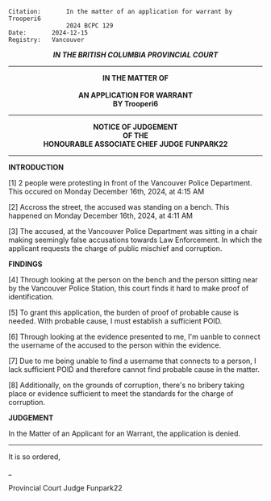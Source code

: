 	Citation:       In the matter of an application for warrant by Trooperi6
                	2024 BCPC 129
	Date:		2024-12-15
	Registry:	Vancouver

<p align="center"><b><i> IN THE BRITISH COLUMBIA PROVINCIAL COURT </b></i>

---

<p align="center"><b>
				IN THE MATTER OF
<br><br>			AN APPLICATION FOR WARRANT 
<br>                            BY Trooperi6
<br>				

---

<p align="center">		
				NOTICE OF JUDGEMENT
<br>				OF THE
<br>				HONOURABLE ASSOCIATE CHIEF JUDGE FUNPARK22

</b>
	
---

**INTRODUCTION**

[1] 2 people were protesting in front of the Vancouver Police Department.  This occured on Monday December 16th, 2024, at 4:15 AM

[2] Accross the street, the accused was standing on a bench. This happened on Monday December 16th, 2024, at 4:11 AM

[3] The accused, at the Vancouver Police Department was sitting in a chair making seemingly false accusations towards Law Enforcement. In which the applicant requests the charge of public mischief and corruption.

**FINDINGS**

[4] Through looking at the person on the bench and the person sitting near by the Vancouver Police Station, this court finds it hard to make proof of identification.

[5] To grant this application, the burden of proof of probable cause is needed. With probable cause, I must establish a sufficient POID. 

[6] Through looking at the evidence presented to me, I'm uanble to connect the username of the accused to the person within the evidence.

[7] Due to me being unable to find a username that connects to a person, I lack sufficient POID and therefore cannot find probable cause in the matter.

[8] Additionally, on the grounds of corruption, there's no bribery taking place or evidence sufficient to meet the standards for the charge of corruption.

**JUDGEMENT**

In the Matter of an Applicant for an Warrant, the application is denied.


---
It is so ordered,

_
	
Provincial Court Judge Funpark22
